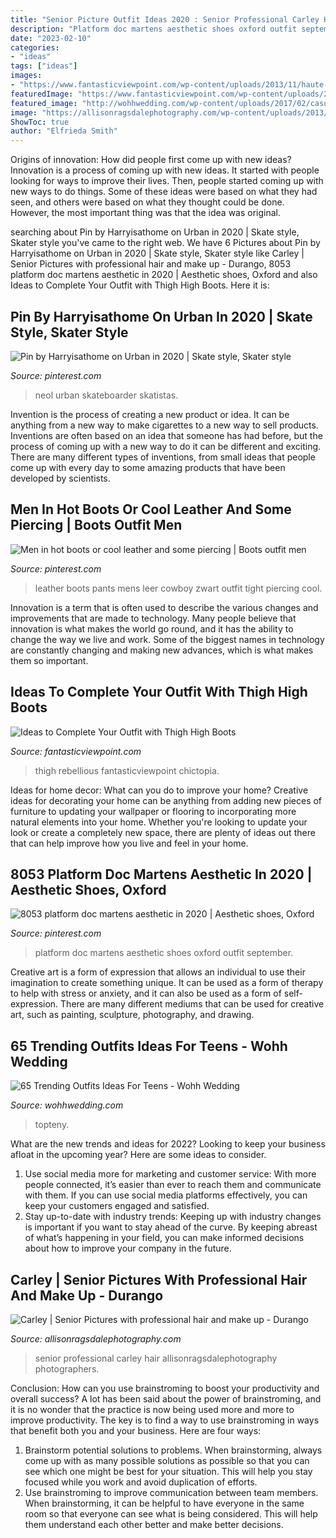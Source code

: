 ```yaml
---
title: "Senior Picture Outfit Ideas 2020 : Senior Professional Carley Hair Allisonragsdalephotography Photographers"
description: "Platform doc martens aesthetic shoes oxford outfit september"
date: "2023-02-10"
categories:
- "ideas"
tags: ["ideas"]
images:
- "https://www.fantasticviewpoint.com/wp-content/uploads/2013/11/haute-rebellious-boots-haute-rebellious-skirt_400.jpg"
featuredImage: "https://www.fantasticviewpoint.com/wp-content/uploads/2013/11/haute-rebellious-boots-haute-rebellious-skirt_400.jpg"
featured_image: "http://wohhwedding.com/wp-content/uploads/2017/02/casual-winter-outfits-girls-22.jpg"
image: "https://allisonragsdalephotography.com/wp-content/uploads/2013/07/allisonragsdalephotography-6180.jpg"
ShowToc: true
author: "Elfrieda Smith"
---
```



Origins of innovation: How did people first come up with new ideas?
Innovation is a process of coming up with new ideas. It started with people looking for ways to improve their lives. Then, people started coming up with new ways to do things. Some of these ideas were based on what they had seen, and others were based on what they thought could be done. However, the most important thing was that the idea was original.

	

		
searching about Pin by Harryisathome on Urban in 2020 | Skate style, Skater style you've came to the right web. We have 6 Pictures about Pin by Harryisathome on Urban in 2020 | Skate style, Skater style like Carley | Senior Pictures with professional hair and make up - Durango, 8053 platform doc martens aesthetic in 2020 | Aesthetic shoes, Oxford and also Ideas to Complete Your Outfit with Thigh High Boots. Here it is:
		
    
## Pin By Harryisathome On Urban In 2020 | Skate Style, Skater Style

<img loading=lazy src="https://i.pinimg.com/736x/e9/1e/4a/e91e4a351b0fbd47f4b1c734bf01caae.jpg" onerror="this.onerror=null;this.src='https://tse4.mm.bing.net/th?id=OIP.pXHBIMkSiJXzVtNPO8tU5wHaLq&amp;pid=15.1';" alt="Pin by Harryisathome on Urban in 2020 | Skate style, Skater style">

_Source: pinterest.com_

>neol urban skateboarder skatistas. 

	

Invention is the process of creating a new product or idea. It can be anything from a new way to make cigarettes to a new way to sell products. Inventions are often based on an idea that someone has had before, but the process of coming up with a new way to do it can be different and exciting. There are many different types of inventions, from small ideas that people come up with every day to some amazing products that have been developed by scientists.

    
## Men In Hot Boots Or Cool Leather And Some Piercing | Boots Outfit Men

<img loading=lazy src="https://i.pinimg.com/736x/40/78/5a/40785a8f25a7939498b70925b3512919.jpg" onerror="this.onerror=null;this.src='https://tse1.mm.bing.net/th?id=OIP.VUAhaxjxgn-fJjt42d2gNwHaN7&amp;pid=15.1';" alt="Men in hot boots or cool leather and some piercing | Boots outfit men">

_Source: pinterest.com_

>leather boots pants mens leer cowboy zwart outfit tight piercing cool. 

	

Innovation is a term that is often used to describe the various changes and improvements that are made to technology. Many people believe that innovation is what makes the world go round, and it has the ability to change the way we live and work. Some of the biggest names in technology are constantly changing and making new advances, which is what makes them so important.

    
## Ideas To Complete Your Outfit With Thigh High Boots

<img loading=lazy src="https://www.fantasticviewpoint.com/wp-content/uploads/2013/11/haute-rebellious-boots-haute-rebellious-skirt_400.jpg" onerror="this.onerror=null;this.src='https://tse1.mm.bing.net/th?id=OIP.J9bfUFo3c0PltqYK4CNWQAHaLH&amp;pid=15.1';" alt="Ideas to Complete Your Outfit with Thigh High Boots">

_Source: fantasticviewpoint.com_

>thigh rebellious fantasticviewpoint chictopia. 

	

Ideas for home decor: What can you do to improve your home?
Creative ideas for decorating your home can be anything from adding new pieces of furniture to updating your wallpaper or flooring to incorporating more natural elements into your home. Whether you're looking to update your look or create a completely new space, there are plenty of ideas out there that can help improve how you live and feel in your home.

    
## 8053 Platform Doc Martens Aesthetic In 2020 | Aesthetic Shoes, Oxford

<img loading=lazy src="https://i.pinimg.com/736x/96/f2/32/96f232def0460927f2f3b2bcf5e54304.jpg" onerror="this.onerror=null;this.src='https://tse4.mm.bing.net/th?id=OIP.qkkSzDWMnLfuPuD4Z_qguAHaKq&amp;pid=15.1';" alt="8053 platform doc martens aesthetic in 2020 | Aesthetic shoes, Oxford">

_Source: pinterest.com_

>platform doc martens aesthetic shoes oxford outfit september. 

	

Creative art is a form of expression that allows an individual to use their imagination to create something unique. It can be used as a form of therapy to help with stress or anxiety, and it can also be used as a form of self-expression. There are many different mediums that can be used for creative art, such as painting, sculpture, photography, and drawing.

    
## 65 Trending Outfits Ideas For Teens - Wohh Wedding

<img loading=lazy src="http://wohhwedding.com/wp-content/uploads/2017/02/casual-winter-outfits-girls-22.jpg" onerror="this.onerror=null;this.src='https://tse4.mm.bing.net/th?id=OIP.T8mytwxcbcxqdWsJw_tCjgHaLH&amp;pid=15.1';" alt="65 Trending Outfits Ideas For Teens - Wohh Wedding">

_Source: wohhwedding.com_

>topteny. 

	

What are the new trends and ideas for 2022?
Looking to keep your business afloat in the upcoming year? Here are some ideas to consider. 
1. Use social media more for marketing and customer service: With more people connected, it’s easier than ever to reach them and communicate with them. If you can use social media platforms effectively, you can keep your customers engaged and satisfied. 
2. Stay up-to-date with industry trends: Keeping up with industry changes is important if you want to stay ahead of the curve. By keeping abreast of what’s happening in your field, you can make informed decisions about how to improve your company in the future. 

    
## Carley | Senior Pictures With Professional Hair And Make Up - Durango

<img loading=lazy src="https://allisonragsdalephotography.com/wp-content/uploads/2013/07/allisonragsdalephotography-6180.jpg" onerror="this.onerror=null;this.src='https://tse3.mm.bing.net/th?id=OIP.IL_UBiusDfa3AdiMsDuxtQHaLI&amp;pid=15.1';" alt="Carley | Senior Pictures with professional hair and make up - Durango">

_Source: allisonragsdalephotography.com_

>senior professional carley hair allisonragsdalephotography photographers. 

	

Conclusion: How can you use brainstroming to boost your productivity and overall success?
A lot has been said about the power of brainstroming, and it is no wonder that the practice is now being used more and more to improve productivity. The key is to find a way to use brainstroming in ways that benefit both you and your business. Here are four ways: 
1. Brainstorm potential solutions to problems. When brainstorming, always come up with as many possible solutions as possible so that you can see which one might be best for your situation. This will help you stay focused while you work and avoid duplication of efforts. 
2. Use brainstroming to improve communication between team members. When brainstorming, it can be helpful to have everyone in the same room so that everyone can see what is being considered. This will help them understand each other better and make better decisions. 

